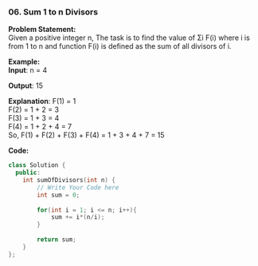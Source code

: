 ### 06. Sum 1 to n Divisors

**Problem Statement:** <br/>
Given a positive integer n, The task is to find the value of Σi F(i) where i is from 1 to n and function F(i) is defined as the sum of all divisors of i.

**Example:** <br/>
**Input**: n = 4

**Output**: 15

**Explanation**:
F(1) = 1 <br>
F(2) = 1 + 2 = 3 <br>
F(3) = 1 + 3 = 4 <br>
F(4) = 1 + 2 + 4 = 7 <br>
So, F(1) + F(2) + F(3) + F(4) = 1 + 3 + 4 + 7 = 15

**Code:** 
```cpp
class Solution {
  public:
    int sumOfDivisors(int n) {
        // Write Your Code here
        int sum = 0;
        
        for(int i = 1; i <= n; i++){
            sum += i*(n/i);
        }
        
        return sum;
    }
};
```